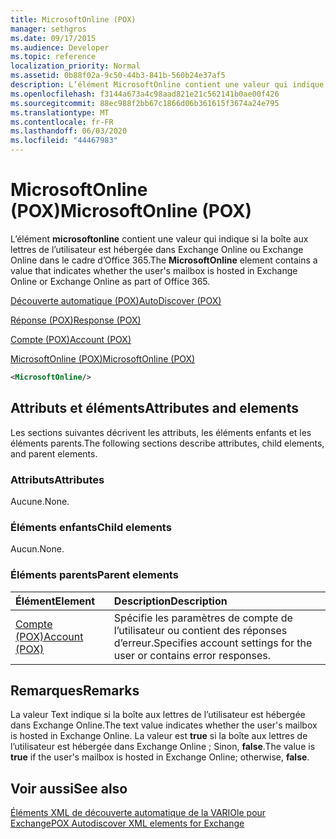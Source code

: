 ```yaml
---
title: MicrosoftOnline (POX)
manager: sethgros
ms.date: 09/17/2015
ms.audience: Developer
ms.topic: reference
localization_priority: Normal
ms.assetid: 0b88f02a-9c50-44b3-841b-560b24e37af5
description: L’élément MicrosoftOnline contient une valeur qui indique si la boîte aux lettres de l’utilisateur est hébergée dans Exchange Online ou Exchange Online dans le cadre d’Office 365.
ms.openlocfilehash: f3144a673a4c98aad821e21c562141b0ae00f426
ms.sourcegitcommit: 88ec988f2bb67c1866d06b361615f3674a24e795
ms.translationtype: MT
ms.contentlocale: fr-FR
ms.lasthandoff: 06/03/2020
ms.locfileid: "44467983"
---
```

# <a name="microsoftonline-pox"></a><span data-ttu-id="523ac-103">MicrosoftOnline (POX)</span><span class="sxs-lookup"><span data-stu-id="523ac-103">MicrosoftOnline (POX)</span></span>

<span data-ttu-id="523ac-104">L’élément **microsoftonline** contient une valeur qui indique si la boîte aux lettres de l’utilisateur est hébergée dans Exchange Online ou Exchange Online dans le cadre d’Office 365.</span><span class="sxs-lookup"><span data-stu-id="523ac-104">The **MicrosoftOnline** element contains a value that indicates whether the user's mailbox is hosted in Exchange Online or Exchange Online as part of Office 365.</span></span> 
  
[<span data-ttu-id="523ac-105">Découverte automatique (POX)</span><span class="sxs-lookup"><span data-stu-id="523ac-105">AutoDiscover (POX)</span></span>](autodiscover-pox.md)
  
[<span data-ttu-id="523ac-106">Réponse (POX)</span><span class="sxs-lookup"><span data-stu-id="523ac-106">Response (POX)</span></span>](response-pox.md)
  
[<span data-ttu-id="523ac-107">Compte (POX)</span><span class="sxs-lookup"><span data-stu-id="523ac-107">Account (POX)</span></span>](account-pox.md)
  
[<span data-ttu-id="523ac-108">MicrosoftOnline (POX)</span><span class="sxs-lookup"><span data-stu-id="523ac-108">MicrosoftOnline (POX)</span></span>](microsoftonline-pox.md)
  
```XML
<MicrosoftOnline/>
```

## <a name="attributes-and-elements"></a><span data-ttu-id="523ac-109">Attributs et éléments</span><span class="sxs-lookup"><span data-stu-id="523ac-109">Attributes and elements</span></span>

<span data-ttu-id="523ac-110">Les sections suivantes décrivent les attributs, les éléments enfants et les éléments parents.</span><span class="sxs-lookup"><span data-stu-id="523ac-110">The following sections describe attributes, child elements, and parent elements.</span></span>
  
### <a name="attributes"></a><span data-ttu-id="523ac-111">Attributs</span><span class="sxs-lookup"><span data-stu-id="523ac-111">Attributes</span></span>

<span data-ttu-id="523ac-112">Aucune.</span><span class="sxs-lookup"><span data-stu-id="523ac-112">None.</span></span>
  
### <a name="child-elements"></a><span data-ttu-id="523ac-113">Éléments enfants</span><span class="sxs-lookup"><span data-stu-id="523ac-113">Child elements</span></span>

<span data-ttu-id="523ac-114">Aucun.</span><span class="sxs-lookup"><span data-stu-id="523ac-114">None.</span></span>
  
### <a name="parent-elements"></a><span data-ttu-id="523ac-115">Éléments parents</span><span class="sxs-lookup"><span data-stu-id="523ac-115">Parent elements</span></span>

|<span data-ttu-id="523ac-116">**Élément**</span><span class="sxs-lookup"><span data-stu-id="523ac-116">**Element**</span></span>|<span data-ttu-id="523ac-117">**Description**</span><span class="sxs-lookup"><span data-stu-id="523ac-117">**Description**</span></span>|
|:-----|:-----|
|[<span data-ttu-id="523ac-118">Compte (POX)</span><span class="sxs-lookup"><span data-stu-id="523ac-118">Account (POX)</span></span>](account-pox.md) <br/> |<span data-ttu-id="523ac-119">Spécifie les paramètres de compte de l’utilisateur ou contient des réponses d’erreur.</span><span class="sxs-lookup"><span data-stu-id="523ac-119">Specifies account settings for the user or contains error responses.</span></span>  <br/> |
   
## <a name="remarks"></a><span data-ttu-id="523ac-120">Remarques</span><span class="sxs-lookup"><span data-stu-id="523ac-120">Remarks</span></span>

<span data-ttu-id="523ac-121">La valeur Text indique si la boîte aux lettres de l’utilisateur est hébergée dans Exchange Online.</span><span class="sxs-lookup"><span data-stu-id="523ac-121">The text value indicates whether the user's mailbox is hosted in Exchange Online.</span></span> <span data-ttu-id="523ac-122">La valeur est **true** si la boîte aux lettres de l’utilisateur est hébergée dans Exchange Online ; Sinon, **false**.</span><span class="sxs-lookup"><span data-stu-id="523ac-122">The value is **true** if the user's mailbox is hosted in Exchange Online; otherwise, **false**.</span></span>
  
## <a name="see-also"></a><span data-ttu-id="523ac-123">Voir aussi</span><span class="sxs-lookup"><span data-stu-id="523ac-123">See also</span></span>



[<span data-ttu-id="523ac-124">Éléments XML de découverte automatique de la VARIOle pour Exchange</span><span class="sxs-lookup"><span data-stu-id="523ac-124">POX Autodiscover XML elements for Exchange</span></span>](pox-autodiscover-xml-elements-for-exchange.md)

